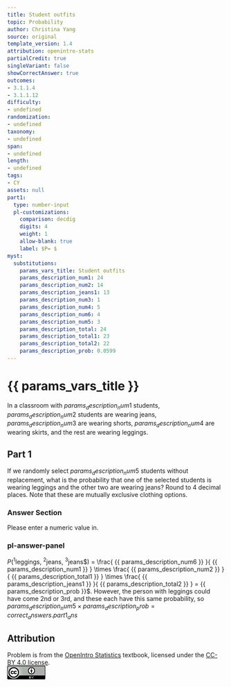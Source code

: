 ```yaml
---
title: Student outfits
topic: Probability
author: Christina Yang
source: original
template_version: 1.4
attribution: openintro-stats
partialCredit: true
singleVariant: false
showCorrectAnswer: true
outcomes:
- 3.1.1.4
- 3.1.1.12
difficulty:
- undefined
randomization:
- undefined
taxonomy:
- undefined
span:
- undefined
length:
- undefined
tags:
- CY
assets: null
part1:
  type: number-input
  pl-customizations:
    comparison: decdig
    digits: 4
    weight: 1
    allow-blank: true
    label: $P= $
myst:
  substitutions:
    params_vars_title: Student outfits
    params_description_num1: 24
    params_description_num2: 14
    params_description_jeans1: 13
    params_description_num3: 1
    params_description_num4: 5
    params_description_num6: 4
    params_description_num5: 3
    params_description_total: 24
    params_description_total1: 23
    params_description_total2: 22
    params_description_prob: 0.0599
---
```

# {{ params_vars_title }}
In a classroom with ${{ params_description_num1 }}$ students, ${{ params_description_num2 }}$ students are wearing jeans, ${{ params_description_num3 }}$ are wearing shorts, ${{ params_description_num4 }}$ are wearing skirts, and the rest are wearing leggings.

## Part 1

If we randomly select ${{ params_description_num5 }}$ students without replacement, what is the probability that one of the selected students is wearing leggings and the other two are wearing jeans? Round to 4 decimal places. Note that these are mutually exclusive clothing options.

### Answer Section

Please enter a numeric value in.

### pl-answer-panel

$P(^1$leggings, $^2$jeans, $^3$jeans$) = \frac{ {{ params_description_num6 }} }{ {{ params_description_num1 }} } \times \frac{ {{ params_description_num2 }} }{ {{ params_description_total1 }} } \times \frac{ {{ params_description_jeans1 }} }{ {{ params_description_total2 }} } = {{ params_description_prob }}$.
However, the person with leggings could have come 2nd or 3rd, and these each
have this same probability, so ${{ params_description_num5 }} \times {{ params_description_prob }} = {{ correct_answers.part1_ans }}$

## Attribution

Problem is from the [OpenIntro Statistics](https://openintro.org/book/os/) textbook, licensed under the [CC-BY 4.0 license](https://creativecommons.org/licenses/by/4.0/).<br>![Image representing the Creative Commons 4.0 BY license.](https://raw.githubusercontent.com/firasm/bits/master/by.png)
